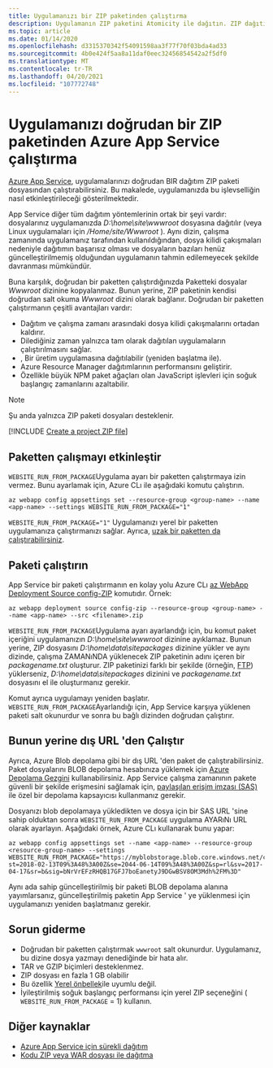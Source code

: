 ```yaml
---
title: Uygulamanızı bir ZIP paketinden çalıştırma
description: Uygulamanın ZIP paketini Atomicity ile dağıtın. ZIP dağıtım sürecinde uygulamanızın davranışının öngörülebilirlik ve güvenilirliğini artırabilirsiniz.
ms.topic: article
ms.date: 01/14/2020
ms.openlocfilehash: d3315370342f54091598aa3f77f70f03bda4ad33
ms.sourcegitcommit: 4b0e424f5aa8a11daf0eec32456854542a2f5df0
ms.translationtype: MT
ms.contentlocale: tr-TR
ms.lasthandoff: 04/20/2021
ms.locfileid: "107772748"
---
```

# <a name="run-your-app-in-azure-app-service-directly-from-a-zip-package"></a>Uygulamanızı doğrudan bir ZIP paketinden Azure App Service çalıştırma

[Azure App Service](overview.md), uygulamalarınızı doğrudan BIR dağıtım ZIP paketi dosyasından çalıştırabilirsiniz. Bu makalede, uygulamanızda bu işlevselliğin nasıl etkinleştirileceği gösterilmektedir.

App Service diğer tüm dağıtım yöntemlerinin ortak bir şeyi vardır: dosyalarınız uygulamanızda *D:\home\site\wwwroot* dosyasına dağıtılır (veya Linux uygulamaları için */Home/site/Wwwroot* ). Aynı dizin, çalışma zamanında uygulamanız tarafından kullanıldığından, dosya kilidi çakışmaları nedeniyle dağıtımın başarısız olması ve dosyaların bazıları henüz güncelleştirilmemiş olduğundan uygulamanın tahmin edilemeyecek şekilde davranması mümkündür.

Buna karşılık, doğrudan bir paketten çalıştırdığınızda Paketteki dosyalar *Wwwroot* dizinine kopyalanmaz. Bunun yerine, ZIP paketinin kendisi doğrudan salt okuma *Wwwroot* dizini olarak bağlanır. Doğrudan bir paketten çalıştırmanın çeşitli avantajları vardır:

- Dağıtım ve çalışma zamanı arasındaki dosya kilidi çakışmalarını ortadan kaldırır.
- Dilediğiniz zaman yalnızca tam olarak dağıtılan uygulamaların çalıştırılmasını sağlar.
- , Bir üretim uygulamasına dağıtılabilir (yeniden başlatma ile).
- Azure Resource Manager dağıtımlarının performansını geliştirir.
- Özellikle büyük NPM paket ağaçları olan JavaScript işlevleri için soğuk başlangıç zamanlarını azaltabilir.

> [!NOTE]
> Şu anda yalnızca ZIP paketi dosyaları desteklenir.

[!INCLUDE [Create a project ZIP file](../../includes/app-service-web-deploy-zip-prepare.md)]

## <a name="enable-running-from-package"></a>Paketten çalışmayı etkinleştir

`WEBSITE_RUN_FROM_PACKAGE`Uygulama ayarı bir paketten çalıştırmaya izin vermez. Bunu ayarlamak için, Azure CLı ile aşağıdaki komutu çalıştırın.

```azurecli-interactive
az webapp config appsettings set --resource-group <group-name> --name <app-name> --settings WEBSITE_RUN_FROM_PACKAGE="1"
```

`WEBSITE_RUN_FROM_PACKAGE="1"` Uygulamanızı yerel bir paketten uygulamanıza çalıştırmanızı sağlar. Ayrıca, [uzak bir paketten da çalıştırabilirsiniz](#run-from-external-url-instead).

## <a name="run-the-package"></a>Paketi çalıştırın

App Service bir paketi çalıştırmanın en kolay yolu Azure CLı [az WebApp Deployment Source config-ZIP](/cli/azure/webapp/deployment/source#az_webapp_deployment_source_config_zip) komutıdır. Örnek:

```azurecli-interactive
az webapp deployment source config-zip --resource-group <group-name> --name <app-name> --src <filename>.zip
```

`WEBSITE_RUN_FROM_PACKAGE`Uygulama ayarı ayarlandığı için, bu komut paket içeriğini uygulamanızın *D:\home\site\wwwroot* dizinine ayıklamaz. Bunun yerine, ZIP dosyasını *D:\home\data\sitepackages* dizinine yükler ve aynı dizinde, çalışma ZAMANıNDA yüklenecek ZIP paketinin adını içeren bir *packagename.txt* oluşturur. ZIP paketinizi farklı bir şekilde (örneğin, [FTP](deploy-ftp.md)) yüklerseniz, *D:\home\data\sitepackages* dizinini ve *packagename.txt* dosyasını el ile oluşturmanız gerekir.

Komut ayrıca uygulamayı yeniden başlatır. `WEBSITE_RUN_FROM_PACKAGE`Ayarlandığı için, App Service karşıya yüklenen paketi salt okunurdur ve sonra bu bağlı dizinden  doğrudan çalıştırır.

## <a name="run-from-external-url-instead"></a>Bunun yerine dış URL 'den Çalıştır

Ayrıca, Azure Blob depolama gibi bir dış URL 'den paket de çalıştırabilirsiniz. Paket dosyalarını BLOB depolama hesabınıza yüklemek için [Azure Depolama Gezgini](../vs-azure-tools-storage-manage-with-storage-explorer.md) kullanabilirsiniz. App Service çalışma zamanının pakete güvenli bir şekilde erişmesini sağlamak için, [paylaşılan erişim imzası (SAS)](../vs-azure-tools-storage-manage-with-storage-explorer.md#generate-a-sas-in-storage-explorer) ile özel bir depolama kapsayıcısı kullanmanız gerekir. 

Dosyanızı blob depolamaya yükledikten ve dosya için bir SAS URL 'sine sahip olduktan sonra `WEBSITE_RUN_FROM_PACKAGE` uygulama AYARıNı URL olarak ayarlayın. Aşağıdaki örnek, Azure CLı kullanarak bunu yapar:

```azurecli-interactive
az webapp config appsettings set --name <app-name> --resource-group <resource-group-name> --settings WEBSITE_RUN_FROM_PACKAGE="https://myblobstorage.blob.core.windows.net/content/SampleCoreMVCApp.zip?st=2018-02-13T09%3A48%3A00Z&se=2044-06-14T09%3A48%3A00Z&sp=rl&sv=2017-04-17&sr=b&sig=bNrVrEFzRHQB17GFJ7boEanetyJ9DGwBSV8OM3Mdh%2FM%3D"
```

Aynı ada sahip güncelleştirilmiş bir paketi BLOB depolama alanına yayımlarsanız, güncelleştirilmiş paketin App Service ' ye yüklenmesi için uygulamanızı yeniden başlatmanız gerekir.

## <a name="troubleshooting"></a>Sorun giderme

- Doğrudan bir paketten çalıştırmak `wwwroot` salt okunurdur. Uygulamanız, bu dizine dosya yazmayı denediğinde bir hata alır.
- TAR ve GZIP biçimleri desteklenmez.
- ZIP dosyası en fazla 1 GB olabilir
- Bu özellik [Yerel önbellek](overview-local-cache.md)ile uyumlu değil.
- İyileştirilmiş soğuk başlangıç performansı için yerel ZIP seçeneğini ( `WEBSITE_RUN_FROM_PACKAGE` = 1) kullanın.

## <a name="more-resources"></a>Diğer kaynaklar

- [Azure App Service için sürekli dağıtım](deploy-continuous-deployment.md)
- [Kodu ZIP veya WAR dosyası ile dağıtma](deploy-zip.md)
